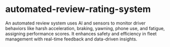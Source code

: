 # automated-review-rating-system
An automated review system uses AI and sensors to monitor driver behaviors like harsh acceleration, braking, yawning, phone use, and fatigue, assigning performance scores. It enhances safety and efficiency in fleet management with real-time feedback and data-driven insights.
